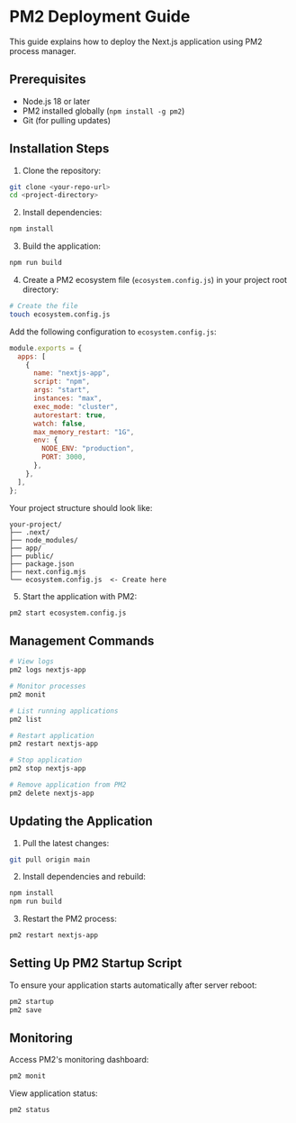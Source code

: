 # PM2 Deployment Guide

This guide explains how to deploy the Next.js application using PM2 process manager.

## Prerequisites

- Node.js 18 or later
- PM2 installed globally (`npm install -g pm2`)
- Git (for pulling updates)

## Installation Steps

1. Clone the repository:

```bash
git clone <your-repo-url>
cd <project-directory>
```

2. Install dependencies:

```bash
npm install
```

3. Build the application:

```bash
npm run build
```

4. Create a PM2 ecosystem file (`ecosystem.config.js`) in your project root directory:

```bash
# Create the file
touch ecosystem.config.js
```

Add the following configuration to `ecosystem.config.js`:

```javascript
module.exports = {
  apps: [
    {
      name: "nextjs-app",
      script: "npm",
      args: "start",
      instances: "max",
      exec_mode: "cluster",
      autorestart: true,
      watch: false,
      max_memory_restart: "1G",
      env: {
        NODE_ENV: "production",
        PORT: 3000,
      },
    },
  ],
};
```

Your project structure should look like:

```
your-project/
├── .next/
├── node_modules/
├── app/
├── public/
├── package.json
├── next.config.mjs
└── ecosystem.config.js  <- Create here
```

5. Start the application with PM2:

```bash
pm2 start ecosystem.config.js
```

## Management Commands

```bash
# View logs
pm2 logs nextjs-app

# Monitor processes
pm2 monit

# List running applications
pm2 list

# Restart application
pm2 restart nextjs-app

# Stop application
pm2 stop nextjs-app

# Remove application from PM2
pm2 delete nextjs-app
```

## Updating the Application

1. Pull the latest changes:

```bash
git pull origin main
```

2. Install dependencies and rebuild:

```bash
npm install
npm run build
```

3. Restart the PM2 process:

```bash
pm2 restart nextjs-app
```

## Setting Up PM2 Startup Script

To ensure your application starts automatically after server reboot:

```bash
pm2 startup
pm2 save
```

## Monitoring

Access PM2's monitoring dashboard:

```bash
pm2 monit
```

View application status:

```bash
pm2 status
```

